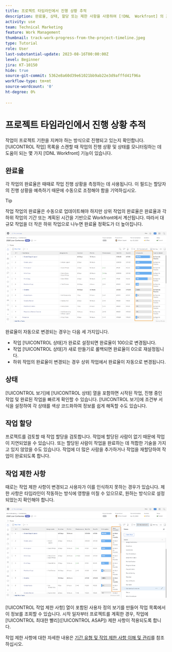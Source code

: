 ```yaml
---
title: 프로젝트 타임라인에서 진행 상황 추적
description: 완료율, 상태, 할당 또는 제한 사항을 사용하여 [!DNL  Workfront] 의 프로젝트 타임라인에서 작업의 진행 상황을 추적하는 방법을 알아봅니다.
activity: use
team: Technical Marketing
feature: Work Management
thumbnail: track-work-progress-from-the-project-timeline.jpeg
type: Tutorial
role: User
last-substantial-update: 2023-08-16T00:00:00Z
level: Beginner
jira: KT-10150
hide: true
source-git-commit: 5362e8a60d39e61021bb9ab22e3d9afffd41f96a
workflow-type: tm+mt
source-wordcount: '0'
ht-degree: 0%

---
```


# 프로젝트 타임라인에서 진행 상황 추적

작업이 프로젝트 기한을 지켜야 하는 방식으로 진행되고 있는지 확인합니다. [!UICONTROL 작업] 목록을 스캔할 때 작업의 진행 상황 및 상태를 모니터링하는 데 도움이 되는 몇 가지 [!DNL  Workfront] 기능이 있습니다.

## 완료율

각 작업의 완료율은 때때로 작업 진행 상황을 측정하는 데 사용됩니다. 이 필드는 할당자의 진행 상황을 예측하기 때문에 수동으로 조정해야 함을 기억하십시오.

>[!TIP]
>
>작업 작업의 완료율은 수동으로 업데이트해야 하지만 상위 작업의 완료율은 완료율과 각 하위 작업의 기간 또는 계획된 시간을 기반으로 Workfront에서 계산됩니다. 따라서 대규모 작업을 더 작은 하위 작업으로 나누면 완료율 정확도가 더 높아집니다.


![[!UICONTROL 완료율] 열을 보여 주는 프로젝트 작업 목록](assets/planner-fund-task-percent-complete.png)

완료율이 자동으로 변경되는 경우는 다음 세 가지입니다.

* 작업 [!UICONTROL 상태]가 완료로 설정되면 완료율이 100으로 변경됩니다.
* 작업 [!UICONTROL 상태]가 새로 만들기로 롤백되면 완료율이 0으로 재설정됩니다.
* 하위 작업의 완료율이 변경되는 경우 상위 작업에서 완료율이 자동으로 변경됩니다.

## 상태

[!UICONTROL 보기]에 [!UICONTROL 상태] 열을 포함하면 시작된 작업, 진행 중인 작업 및 완료된 작업을 빠르게 확인할 수 있습니다. [!UICONTROL 보기]에 조건부 서식을 설정하여 각 상태를 색상 코드화하여 정보를 쉽게 해독할 수도 있습니다.

## 작업 할당

프로젝트를 검토할 때 작업 할당을 검토합니다. 작업에 할당된 사람이 없기 때문에 작업이 지연되었을 수 있습니다. 또는 할당된 사람이 작업을 완료하는 데 적합한 기술을 가지고 있지 않았을 수도 있습니다. 작업에 더 많은 사람을 추가하거나 작업을 재할당하여 작업이 완료되도록 합니다.

## 작업 제한 사항

때로는 작업 제한 사항이 변경되고 사용자가 이를 인식하지 못하는 경우가 있습니다. 제한 사항은 타임라인이 작동하는 방식에 영향을 미칠 수 있으므로, 원하는 방식으로 설정되었는지 확인해야 합니다.

![작업 제한 사항 열을 보여 주는 프로젝트 작업 목록](assets/planner-fund-task-constraint.png)

[!UICONTROL 작업 제한 사항] 열이 포함된 사용자 정의 보기를 만들어 작업 목록에서 이 정보를 조회할 수 있습니다. 시작 일자부터 프로젝트를 계획한 경우, 작업에 [!UICONTROL 최대한 빨리]&#x200B;([!UICONTROL ASAP]) 제한 사항이 적용되도록 합니다.

작업 제한 사항에 대한 자세한 내용은 [기간 유형 및 작업 제한 사항 이해 및 관리](https://experienceleague.adobe.com/docs/workfront-learn/tutorials-workfront/manage-work/intermediate-projects/understand-and-manage-duration-types-and-task-constraints.html)를 참조하십시오.
